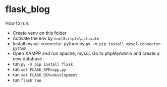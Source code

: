# flask_blog

How to run:
- Create venv on this folder
- Activate the env by `env\Scripts\activate`
- Install mysql-connector-python by `py -m pip install mysql-connector-python`
- Open XAMPP and run apache, mysql. Go to phpMyAdmin and create a new database
- run `py -m pip install flask`
- run `set FLASK_APP=app.py`
- run `set FLASK_DEV=development`
- run `flask run`
